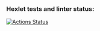 ### Hexlet tests and linter status:
[![Actions Status](https://github.com/Memnaya/frontend-project-44/workflows/hexlet-check/badge.svg)](https://github.com/Memnaya/frontend-project-44/actions)